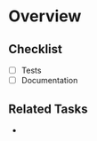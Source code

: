 # Overview

<!-- Describe what this PR is adding / changing and why it is done -->

## Checklist

- [ ] Tests
- [ ] Documentation

## Related Tasks

<!-- Link the task that is related to this if applicable. If not, remove this section. -->

* 

